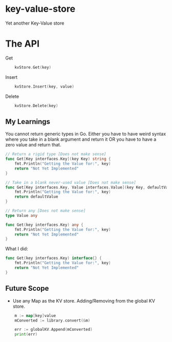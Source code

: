 # key-value-store
Yet another Key-Value store

# The API
Get
```go
    kvStore.Get(key)
```

Insert
```go
    kvStore.Insert(key, value)
```

Delete
```go
    kvStore.Delete(key)
```

## My Learnings
You cannot return generic types in Go.
Either you have to have weird syntax where you take in a blank argument and return it OR you have to have a zero value and return that.


```go
// Return a rigid type [Does not make sense]
func Get[Key interfaces.Key](key Key) string {
    fmt.Println("Getting the Value for:", key)
    return "Not Yet Implemented"
}
```

```go
// Take in a blank never-used value [Does not make sense]
func Get[Key interfaces.Key, Value interfaces.Value](key Key, defaultValue Value) Value {
    fmt.Println("Getting the Value for:", key)
    return defaultValue
}
```


```go
// Return any [Does not make sense]
type Value any

func Get(key interfaces.Key) any {
    fmt.Println("Getting the Value for:", key)
    return "Not Yet Implemented"
}

```

What I did:
```go
func Get(key interfaces.Key) interface{} {
    fmt.Println("Getting the Value for:", key)
    return "Not Yet Implemented"
}

```

## Future Scope
- Use any Map as the KV store. Adding/Removing from the global KV store.
```go
    m := map[key]value
    mConverted := library.convert(&m)

    err := globalKV.Append(mConverted)
    print(err)
```